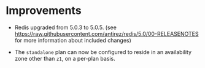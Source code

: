 # Improvements

- Redis upgraded from 5.0.3 to 5.0.5.
  (see <https://raw.githubusercontent.com/antirez/redis/5.0/00-RELEASENOTES>
  for more information about included changes)

- The `standalone` plan can now be configured to reside in an
  availability zone other than `z1`, on a per-plan basis.
